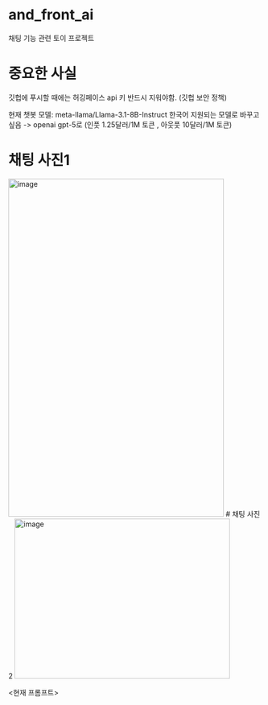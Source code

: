 # and_front_ai

채팅 기능 관련 토이 프로젝트

# 중요한 사실
깃헙에 푸시할 때에는 허깅페이스 api 키 반드시 지워야함. (깃헙 보안 정책)

현재 챗봇 모델: meta-llama/Llama-3.1-8B-Instruct
한국어 지원되는 모델로 바꾸고 싶음 -> openai gpt-5로 (인풋 1.25달러/1M 토큰 , 아웃풋 10달러/1M 토큰)

# 채팅 사진1
<img width="428" height="672" alt="image" src="https://github.com/user-attachments/assets/c7fb4c3e-99e9-4a96-8ce9-757202c296b6" />
# 채팅 사진2
<img width="428" height="318" alt="image" src="https://github.com/user-attachments/assets/f95f0cef-2964-485e-b16a-85d803166a90" />

<현재 프롬프트>
